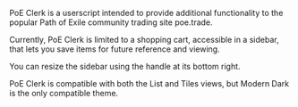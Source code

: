 PoE Clerk is a userscript intended to provide additional functionality to the popular Path of Exile community trading site poe.trade.

Currently, PoE Clerk is limited to a shopping cart, accessible in a sidebar, that lets you save items for future reference and viewing.

You can resize the sidebar using the handle at its bottom right.

PoE Clerk is compatible with both the List and Tiles views, but Modern Dark is the only compatible theme.

